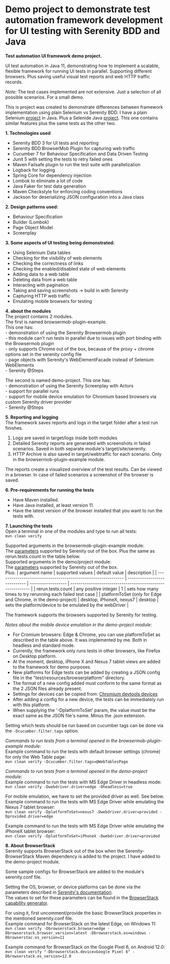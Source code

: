  # Demo project to demonstrate test automation framework development for UI testing with Serenity BDD and Java
 
 **Test automation UI framework demo project.**
 
 UI test automation in Java 11, demonstrating how to implement a scalable, flexible framework for running UI tests in parallel.
 Supporting different browsers.
 Plus saving useful visual test reports and web HTTP traffic records.
 
 *Note:* The test cases implemented are not extensive. Just a selection of all possible scenarios.
 For a small demo.
 
 This is project was created to demonstrate differences between framework implementation using plain Selenium vs Serenity BDD.
 I have a plain Selenium [project](https://github.com/PietroSassone/selenium-ta-demo) in Java. 
 Plus a Selenide Java [project](https://github.com/PietroSassone/java-selenide-demo). 
 This one contains similar features plus the same tests as the other two.
 
 **1. Technologies used**
 - Serenity BDD 3 for UI tests and reporting
 - Serenity BDD BrowserMob Plugin for capturing web traffic
 - Cucumber 7 for Behaviour Specification and Data Driven Testing
 - Junit 5 with setting the tests to retry failed ones
 - Maven Failsafe plugin to run the test suite with parallelization
 - Logback for logging
 - Spring Core for dependency injection
 - Lombok to eliminate a lot of code
 - Java Faker for test data generation
 - Maven Checkstyle for enforcing coding conventions
 - Jackson for deserializing JSON configuration into a Java class
 
 **2. Design patterns used:**
 - Behaviour Specification
 - Builder (Lombok)
 - Page Object Model
 - Screenplay
 
 **3. Some aspects of UI testing being demonstrated:**
 - Using Selenium Data tables
 - Checking for the visibility of web elements
 - Checking the correctness of links
 - Checking the enabled/disabled state of web elements
 - Adding data to a web table
 - Deleting data from a web table
 - Interacting with pagination
 - Taking and saving screenshots -> build in with Serenity
 - Capturing HTTP web traffic
 - Emulating mobile browsers for testing
 
 **4. about the modules**  
 The project contains 2 modules.  
 The first is named browsermob-plugin-example.   
     This one has:  
     - demonstration of using the Serenity Browsermob plugin  
     - this module can't run tests in parallel due to issues with port binding with the Browsermob plugin  
     - only supports Chrome out of the box, because of the proxy + chrome options set in the serenity config file  
     - page objects with Serenity's WebElementFacade instead of Selenium WebElements  
     - Serenity @Steps  
 
 The second is named demo-project.
     This one has:  
     - demonstration of using the Serenity Screenplay with Actors  
     - support for parallel runs  
     - support for mobile device emulation for Chromium based browsers via custom Serenity driver provider  
     - Serenity @Steps
 
 **5. Reporting and logging**  
 The framework saves reports and logs in the target folder after a test run finishes.
 1. Logs are saved in target/logs inside both modules
 1. Detailed Serenity reports are generated with screenshots in failed scenarios. Saved in both separate module's target/site/serenity.
 1. HTTP Archive is also saved in target/webtraffic for each scenario. Only in the browsermob-plugin-example module.
    
 The reports create a visualized overview of the test results. Can be viewed in a browser.
 In case of failed scenarios a screenshot of the browser is saved.
 
 **6. Pre-requirements for running the tests**
 - Have Maven installed.
 - Have Java installed, at least version 11.
 - Have the latest version of the browser installed that you want to run the tests with.
 
 **7. Launching the tests**    
 Open a terminal in one of the modules and type to run all tests:    
     ```
     mvn clean verify
     ```
     
 Supported arguments in the browsermob-plugin-example module:  
 The [parameters](https://serenity-bdd.github.io/theserenitybook/latest/serenity-system-properties.html) supported by Serenity out of the box.
 Plus the same as rerun.tests.count in the table below.  
 Supported arguments in the demo/project module:  
 The [parameters](https://serenity-bdd.github.io/theserenitybook/latest/serenity-system-properties.html) supported by Serenity out of the box.  
 Plus:
 | argument name                                                 | supported values             | default value      | description                                                |
 | ------------------------------------------------------------- | ---------------------------- | ------------------ | ---------------------------------------------------------- |
 | rerun.tests.count                                             | any positive integer         | 1                  | sets how many times to try rerunning each failed test case |
 | platformToSet (only for Edge and Chrome, in the demo-project) | desktop, iPhoneX, nexus7     | desktop            | sets the platform/device to be emulated by the webDriver   |
 
 The framework supports the browsers supported by Serenity for testing.
 
 *Notes about the mobile device emulation in the demo-project module:* 
 - For Cromium  browsers: Edge & Chrome, you can use platformToSet as described in the table above. It was implemented by me. Both in headless and standard mode.
 - Currently, the framework only runs tests in other browsers, like Firefox on Desktop platform.
 - At the moment, desktop, iPhone X and Nexus 7 tablet views are added to the framework for demo purposes.
 - New platforms for Edge tests can be added by creating a JSON config file in the "test/resources/browserplatform" directory.
 - The format of a new config added must conform to the same format as the 2 JSON files already present.
 - Settings for devices can be copied from: [Chromium devtools devices](https://chromium.googlesource.com/chromium/src/+/167a7f5e03f8b9bd297d2663ec35affa0edd5076/third_party/WebKit/Source/devtools/front_end/emulated_devices/module.json)
 - After adding a config for a new device, the tests can be immediately run with this platform.
 - When supplying the '-DplatformToSet' param, the value must be the exact same as the JSON file's name.
 Minus the .json extension.
 
 Setting which tests should be run based on cucumber tags can be done via the ```-Dcucumber.filter.tags``` option.  
 
 *Commands to run tests from a terminal opened in the browsermob-plugin-example module:*    
 Example command to run the tests with default browser settings (chrome) for only the Web Table page:  
     ```
     mvn clean verify -Dcucumber.filter.tags=@WebTablesPage
     ```
     
 *Commands to run tests from a terminal opened in the demo-project module:*    
 Example command to run the tests with MS Edge Driver in headless mode:  
     ```
     mvn clean verify -Dwebdriver.driver=edge -Dheadless=true
     ```
 
 For mobile emulation, we have to set the provided driver as well. See below.  
 Example command to run the tests with MS Edge Driver while emulating the Nexus 7 tablet browser:  
     ```
     mvn clean verify -DplatformToSet=nexus7 -Dwebdriver.driver=provided -Dprovided.driver=edge 
     ```
    
Example command to run the tests with MS Edge Driver while emulating the iPhoneX tablet browser:  
     ```
     mvn clean verify -DplatformToSet=iPhoneX -Dwebdriver.driver=provided 
     ``` 
        
**8. About BrowserStack**   
Serenity supports BrowserStack out of the box when the Serenity-BrowserStack Maven dependency is added to the project.
I have added to the demo-project module.  

Some sample configs for BrowserStack are added to the module's serenity.conf file.  

Setting the OS, browser, or device platforms can be done via the parameters described in [Serenity's documentation](https://serenity-bdd.github.io/theserenitybook/latest/remote.html#_running_serenity_tests_on_browserstack).  
The values to set for these parameters can be found in the [BrowserStack capability generator](https://www.browserstack.com/docs/onboarding/java/getting-started#run-sample-build).  

For using it, first uncomment/provide the basic BrowserStack properties in the mentioned serenity.conf file.  
Example command for BrowserStack on the latest Edge, on Windows 11:  
    ```
     mvn clean verify -Dbrowserstack.browser=edge -Dbrowserstack.browser_version=latest -Dbrowserstack.os=windows -Dbrowserstac.os_version=11
     ```  

Example command for BrowserStack on the Google Pixel 6, on Android 12.0:    
    ```
     mvn clean verify "-Dbrowserstack.device=Google Pixel 6" -Dbrowserstack.os_version=12.0 
     ```  